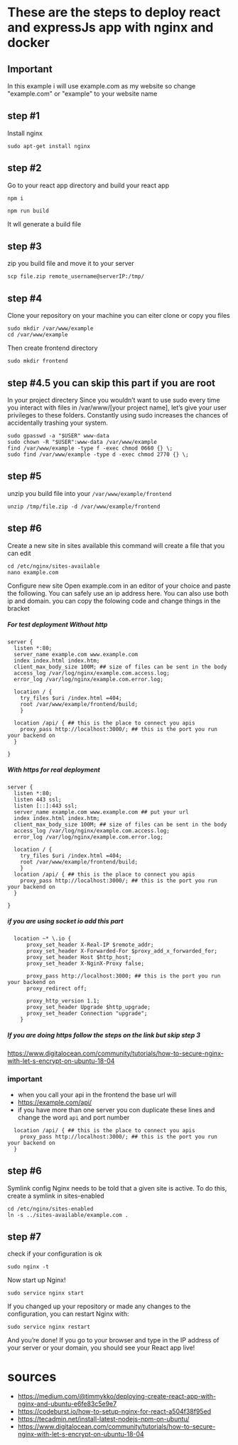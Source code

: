 # These are the steps to deploy react and expressJs app with nginx and docker
## Important
In this example i will use example.com as my website so change "example.com" or "example" to your website name

## step #1

Install nginx
```
sudo apt-get install nginx
```
## step #2
Go to your react app directory and build your react app
```
npm i
```
```
npm run build
```
It wll generate a build file

## step #3
zip you build file and move it to your server 

```
scp file.zip remote_username@serverIP:/tmp/ 
```


## step #4
Clone your repository on your machine
you can eiter clone or copy you files
```
sudo mkdir /var/www/example
cd /var/www/example
```
Then create frontend directory
```
sudo mkdir frontend 
```


## step #4.5 you can skip this part if you are root
In your project directery
Since you wouldn’t want to use sudo every time you interact with files in /var/www/[your project name], let’s give your user privileges to these folders. 
Constantly using sudo increases the chances of accidentally trashing your system.
```
sudo gpasswd -a "$USER" www-data
sudo chown -R "$USER":www-data /var/www/example
find /var/www/example -type f -exec chmod 0660 {} \;
sudo find /var/www/example -type d -exec chmod 2770 {} \;
```
## step #5
unzip you build file into your `/var/www/example/frontend`
```
unzip /tmp/file.zip -d /var/www/example/frontend
```
## step #6
Create a new site in sites available
this command will create a file that you can edit
```
cd /etc/nginx/sites-available
nano example.com
```
Configure new site
Open example.com in an editor of your choice and paste the following. 
You can safely use an ip address here.
You can also use both ip and domain.
you can copy the folowing code and change things in the bracket
##### For test deployment Without http
```
server {
  listen *:80;
  server_name example.com www.example.com
  index index.html index.htm;
  client_max_body_size 100M; ## size of files can be sent in the body
  access_log /var/log/nginx/example.com.access.log;
  error_log /var/log/nginx/example.com.error.log;

  location / {
    try_files $uri /index.html =404;
    root /var/www/example/frontend/build;
    }

  location /api/ { ## this is the place to connect you apis
    proxy_pass http://localhost:3000/; ## this is the port you run your backend on
  }

}
```
##### With https for real deployment
```
server {
  listen *:80;
  listen 443 ssl;
  listen [::]:443 ssl;
  server_name example.com www.example.com ## put your url
  index index.html index.htm;
  client_max_body_size 100M; ## size of files can be sent in the body
  access_log /var/log/nginx/example.com.access.log;
  error_log /var/log/nginx/example.com.error.log;

  location / {
    try_files $uri /index.html =404;
    root /var/www/example/frontend/build;
    }
  location /api/ { ## this is the place to connect you apis
    proxy_pass http://localhost:3000/; ## this is the port you run your backend on
  }

}
```
##### if you are using socket io add this part
```
  location ~* \.io {
      proxy_set_header X-Real-IP $remote_addr;
      proxy_set_header X-Forwarded-For $proxy_add_x_forwarded_for;
      proxy_set_header Host $http_host;
      proxy_set_header X-NginX-Proxy false;

      proxy_pass http://localhost:3000; ## this is the port you run your backend on
      proxy_redirect off;

      proxy_http_version 1.1;
      proxy_set_header Upgrade $http_upgrade;
      proxy_set_header Connection "upgrade";
    }
```

##### If you are doing https follow the steps on the link but skip step 3
https://www.digitalocean.com/community/tutorials/how-to-secure-nginx-with-let-s-encrypt-on-ubuntu-18-04
### important 
* when you call your api in the frontend the base url will
* https://example.com/api/
* if you have more than one server you con duplicate these lines and change the word `api` and port number
```
  location /api/ { ## this is the place to connect you apis
    proxy_pass http://localhost:3000/; ## this is the port you run your backend on
  }
```
## step #6
Symlink config
Nginx needs to be told that a given site is active. To do this, create a symlink in sites-enabled
```
cd /etc/nginx/sites-enabled
ln -s ../sites-available/example.com .
```
## step #7
check if your configuration is ok
```
sudo nginx -t
```
Now start up Nginx!
```
sudo service nginx start
```
If you changed up your repository or made any changes to the configuration, you can restart Nginx with:
```
sudo service nginx restart
```
And you’re done! If you go to your browser and type in the IP address of your server or your domain, you should see your React app live!

# sources
* https://medium.com/@timmykko/deploying-create-react-app-with-nginx-and-ubuntu-e6fe83c5e9e7
* https://codeburst.io/how-to-setup-nginx-for-react-a504f38f95ed
* https://tecadmin.net/install-latest-nodejs-npm-on-ubuntu/
* https://www.digitalocean.com/community/tutorials/how-to-secure-nginx-with-let-s-encrypt-on-ubuntu-18-04
